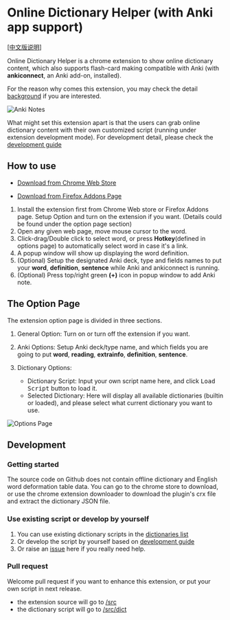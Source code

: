 # Online Dictionary Helper (with Anki app support)

[[中文版说明](README.zh_CN.md)]

Online Dictionary Helper is a chrome extension to show online dictionary content, which also supports flash-card making compatible with Anki  (with **ankiconnect**, an Anki add-on, installed).

For the reason why comes this extension, you may check the detail [background](doc/background.md) if you are interested.

![Anki Notes](https://raw.githubusercontent.com/ninja33/ODH/master/doc/img/anki_001_640x400.png)

What might set this extension apart is that the users can grab online dictionary content with their own customized script (running under extension development mode). For development detail, please check the [development guide](doc/development.md)

## How to use

- [Download from Chrome Web Store](https://chrome.google.com/webstore/detail/anki-online-dictionary-he/lppjdajkacanlmpbbcdkccjkdbpllajb?hl=en)

- [Download from Firefox Addons Page](https://addons.mozilla.org/en-US/firefox/addon/online-dictionary-helper/)

1. Install the extension first from Chrome Web store or Firefox Addons page. Setup Option and turn on the extension if you want. (Details could be found under the option page section)
2. Open any given web page, move mouse cursor to the word.
3. Click-drag/Double click to select word, or press **Hotkey**(defined in options page) to automatically select word in case it's a link.
4. A popup window will show up displaying the word definition.
5. (Optional) Setup the designated Anki deck, type and fields names to put your **word**, **definition**, **sentence** while Anki and ankiconnect is running.
6. (Optional) Press top/right green **(+)** icon in popup window to add Anki note.

## The Option Page

The extension option page is divided in three sections.

1. General Option: Turn on or turn off the extension if you want.
2. Anki Options: Setup Anki deck/type name, and which fields you are going to put **word**, **reading**, **extrainfo**, **definition**, **sentence**.

3. Dictionary Options:

    - Dictionary Script: Input your own script name here, and click <kbd>Load Script</kbd> button to load it.
    - Selected Dictionary: Here will display all available dictionaries (builtin or loaded), and please select what current dictionary you want to use.

![Options Page](https://raw.githubusercontent.com/ninja33/ODH/master/doc/img/option_general_640x400_en.png)

## Development
### Getting started
The source code on Github does not contain offline dictionary and English word deformation table data. You can go to the chrome store to download, or use the chrome extension downloader to download the plugin's crx file and extract the dictionary JSON file.

### Use existing script or develop by yourself

1. You can use existing dictionary scripts in the [dictionaries list](doc/scriptlist.md)
2. Or develop the script by yourself based on [development guide](doc/development.md) 
3. Or raise an [issue](https://github.com/ninja33/ODH/issues) here if you really need help.

### Pull request

Welcome pull request if you want to enhance this extension, or put your own script in next release.

- the extension source will go to [/src](https://github.com/ninja33/ODH/tree/master/src)
- the dictionary script will go to [/src/dict](https://github.com/ninja33/ODH/tree/master/src/dict)
